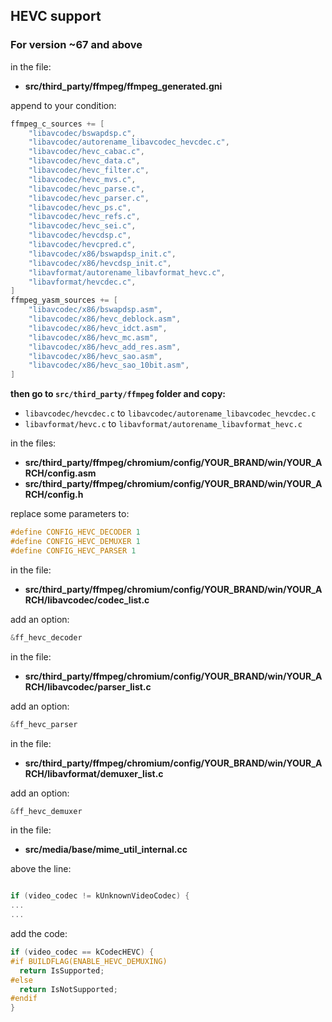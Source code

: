 ## HEVC support ##

### For version ~67 and above ###

in the file:
- **src/third_party/ffmpeg/ffmpeg_generated.gni**

append to your condition:

```c
ffmpeg_c_sources += [
    "libavcodec/bswapdsp.c",
    "libavcodec/autorename_libavcodec_hevcdec.c",
    "libavcodec/hevc_cabac.c",
    "libavcodec/hevc_data.c",
    "libavcodec/hevc_filter.c",
    "libavcodec/hevc_mvs.c",
    "libavcodec/hevc_parse.c",
    "libavcodec/hevc_parser.c",
    "libavcodec/hevc_ps.c",
    "libavcodec/hevc_refs.c",
    "libavcodec/hevc_sei.c",
    "libavcodec/hevcdsp.c",
    "libavcodec/hevcpred.c",
    "libavcodec/x86/bswapdsp_init.c",
    "libavcodec/x86/hevcdsp_init.c",
    "libavformat/autorename_libavformat_hevc.c",
    "libavformat/hevcdec.c",
]
ffmpeg_yasm_sources += [
    "libavcodec/x86/bswapdsp.asm",
    "libavcodec/x86/hevc_deblock.asm",
    "libavcodec/x86/hevc_idct.asm",
    "libavcodec/x86/hevc_mc.asm",
    "libavcodec/x86/hevc_add_res.asm",
    "libavcodec/x86/hevc_sao.asm",
    "libavcodec/x86/hevc_sao_10bit.asm",
]
```
**then go to `src/third_party/ffmpeg` folder and copy:**
 - `libavcodec/hevcdec.c` to `libavcodec/autorename_libavcodec_hevcdec.c`
 - `libavformat/hevc.c` to `libavformat/autorename_libavformat_hevc.c`

in the files:
- **src/third_party/ffmpeg/chromium/config/YOUR_BRAND/win/YOUR_ARCH/config.asm**
- **src/third_party/ffmpeg/chromium/config/YOUR_BRAND/win/YOUR_ARCH/config.h**

replace some parameters to:
```c
#define CONFIG_HEVC_DECODER 1
#define CONFIG_HEVC_DEMUXER 1
#define CONFIG_HEVC_PARSER 1
```

in the file:
- **src/third_party/ffmpeg/chromium/config/YOUR_BRAND/win/YOUR_ARCH/libavcodec/codec_list.c**

add an option:
```c
&ff_hevc_decoder
```

in the file:
- **src/third_party/ffmpeg/chromium/config/YOUR_BRAND/win/YOUR_ARCH/libavcodec/parser_list.c**

add an option:
```c
&ff_hevc_parser
```

in the file:
- **src/third_party/ffmpeg/chromium/config/YOUR_BRAND/win/YOUR_ARCH/libavformat/demuxer_list.c**

add an option:
```c
&ff_hevc_demuxer
```

in the file:
- **src/media/base/mime_util_internal.cc**

above the line:
```c

if (video_codec != kUnknownVideoCodec) {
...
...
```

add the code:
```c
if (video_codec == kCodecHEVC) {
#if BUILDFLAG(ENABLE_HEVC_DEMUXING)
  return IsSupported;
#else
  return IsNotSupported;
#endif
}
```
